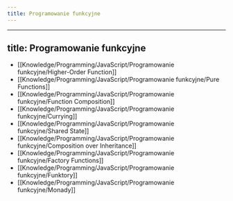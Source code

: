 ```yaml
---
title: Programowanie funkcyjne
---
```


---
title: Programowanie funkcyjne
---

- [[Knowledge/Programming/JavaScript/Programowanie funkcyjne/Higher-Order Function]]
- [[Knowledge/Programming/JavaScript/Programowanie funkcyjne/Pure Functions]]
- [[Knowledge/Programming/JavaScript/Programowanie funkcyjne/Function Composition]]
- [[Knowledge/Programming/JavaScript/Programowanie funkcyjne/Currying]]
- [[Knowledge/Programming/JavaScript/Programowanie funkcyjne/Shared State]]
- [[Knowledge/Programming/JavaScript/Programowanie funkcyjne/Composition over Inheritance]]
- [[Knowledge/Programming/JavaScript/Programowanie funkcyjne/Factory Functions]]
- [[Knowledge/Programming/JavaScript/Programowanie funkcyjne/Funktory]]
- [[Knowledge/Programming/JavaScript/Programowanie funkcyjne/Monady]]